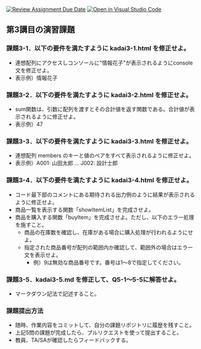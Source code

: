 [![Review Assignment Due Date](https://classroom.github.com/assets/deadline-readme-button-22041afd0340ce965d47ae6ef1cefeee28c7c493a6346c4f15d667ab976d596c.svg)](https://classroom.github.com/a/dGepNP58)
[![Open in Visual Studio Code](https://classroom.github.com/assets/open-in-vscode-2e0aaae1b6195c2367325f4f02e2d04e9abb55f0b24a779b69b11b9e10269abc.svg)](https://classroom.github.com/online_ide?assignment_repo_id=19344282&assignment_repo_type=AssignmentRepo)
## 第3講目の演習課題
 ### 課題3-1．以下の要件を満たすように kadai3-1.html を修正せよ。
 * 連想配列にアクセスしコンソールに"情報花子"が表示されるようにconsole文を修正せよ。
 * 表示例）情報花子
 
 ### 課題3-2．以下の要件を満たすように kadai3-2.html を修正せよ。
 * sum関数は、引数に配列を渡すとその合計値を返す関数である。合計値が表示されるように修正せよ。
 * 表示例）47
 
 ### 課題3-3．以下の要件を満たすように kadai3-3.html を修正せよ。
 * 連想配列 members のキーと値のペアをすべて表示されるように修正せよ。
 * 表示例）A001: 山田太郎 … J002: 設計士郎
 
 ### 課題3-4．以下の要件を満たすように kadai3-4.html を修正せよ。
 * コード最下部のコメントにある期待される出力例のように結果が表示されるように修正せよ。
 * 商品一覧を表示する関数「showItemList」を完成させよ。
 * 商品を購入する関数「buyItem」を完成させよ。ただし、以下のエラー処理を施すこと。
 	* 商品の在庫数を確認し、在庫がある場合に購入処理が行われるようにせよ。
 	* 指定された商品番号が配列の範囲内か確認して、範囲外の場合はエラー文を表示せよ。
  		* 例）9は無効な商品番号です。番号は1～8で指定してください。
 
 ### 課題3-5．kadai3-5.md を修正して、Q5-1～5-5に解答せよ。
 * マークダウン記法で記述すること。
 
 ### 課題提出方法
 * 随時、作業内容をコミットして、自分の課題リポジトリに履歴を残すこと。
 * 上記5問の課題が完成したら、プルリクエストを使って提出すること。
 * 教員、TA/SAが確認したらフィードバックする。
